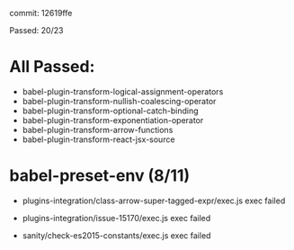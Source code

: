 commit: 12619ffe

Passed: 20/23

# All Passed:
* babel-plugin-transform-logical-assignment-operators
* babel-plugin-transform-nullish-coalescing-operator
* babel-plugin-transform-optional-catch-binding
* babel-plugin-transform-exponentiation-operator
* babel-plugin-transform-arrow-functions
* babel-plugin-transform-react-jsx-source


# babel-preset-env (8/11)
* plugins-integration/class-arrow-super-tagged-expr/exec.js
exec failed

* plugins-integration/issue-15170/exec.js
exec failed

* sanity/check-es2015-constants/exec.js
exec failed


